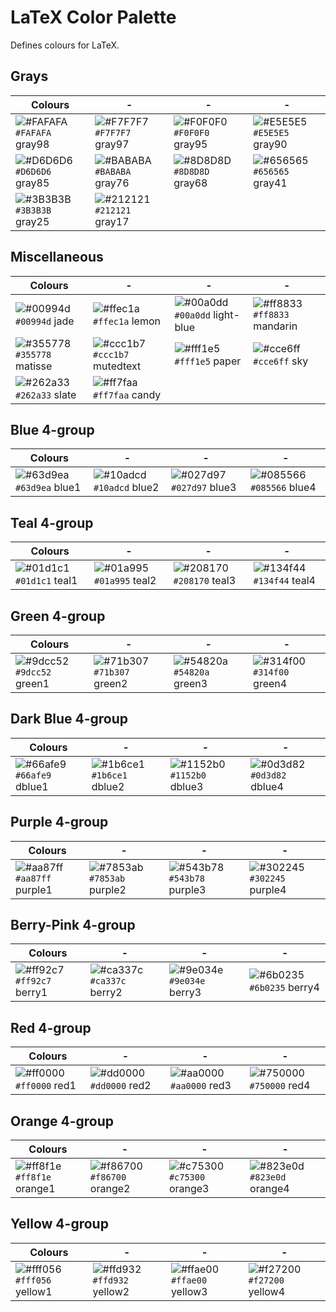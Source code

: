 # LaTeX Color Palette

Defines colours for LaTeX.

## Grays

|Colours|-|-|-|
| --- | --- | --- | --- |
| ![#FAFAFA](https://placehold.co/15x15/FAFAFA/FAFAFA.png) `#FAFAFA` gray98 | ![#F7F7F7](https://placehold.co/15x15/F7F7F7/F7F7F7.png) `#F7F7F7` gray97 | ![#F0F0F0](https://placehold.co/15x15/F0F0F0/F0F0F0.png) `#F0F0F0` gray95 | ![#E5E5E5](https://placehold.co/15x15/E5E5E5/E5E5E5.png) `#E5E5E5` gray90 |
| ![#D6D6D6](https://placehold.co/15x15/D6D6D6/D6D6D6.png) `#D6D6D6` gray85 | ![#BABABA](https://placehold.co/15x15/BABABA/BABABA.png) `#BABABA` gray76 | ![#8D8D8D](https://placehold.co/15x15/8D8D8D/8D8D8D.png) `#8D8D8D` gray68 | ![#656565](https://placehold.co/15x15/656565/656565.png) `#656565` gray41 |
| ![#3B3B3B](https://placehold.co/15x15/3B3B3B/3B3B3B.png) `#3B3B3B` gray25 | ![#212121](https://placehold.co/15x15/212121/212121.png) `#212121` gray17 |


## Miscellaneous

|Colours|-|-|-|
| --- | --- | --- | --- |
| ![#00994d](https://placehold.co/15x15/00994d/00994d.png) `#00994d` jade | ![#ffec1a](https://placehold.co/15x15/ffec1a/ffec1a.png) `#ffec1a` lemon | ![#00a0dd](https://placehold.co/15x15/00a0dd/00a0dd.png) `#00a0dd` light-blue | ![#ff8833](https://placehold.co/15x15/ff8833/ff8833.png) `#ff8833` mandarin |
| ![#355778](https://placehold.co/15x15/355778/355778.png) `#355778` matisse | ![#ccc1b7](https://placehold.co/15x15/ccc1b7/ccc1b7.png) `#ccc1b7` mutedtext | ![#fff1e5](https://placehold.co/15x15/fff1e5/fff1e5.png) `#fff1e5` paper | ![#cce6ff](https://placehold.co/15x15/cce6ff/cce6ff.png) `#cce6ff` sky |
| ![#262a33](https://placehold.co/15x15/262a33/262a33.png) `#262a33` slate | ![#ff7faa](https://placehold.co/15x15/ff7faa/ff7faa.png) `#ff7faa` candy |


## Blue 4-group

|Colours|-|-|-|
| --- | --- | --- | --- |
| ![#63d9ea](https://placehold.co/15x15/63d9ea/63d9ea.png) `#63d9ea` blue1 | ![#10adcd](https://placehold.co/15x15/10adcd/10adcd.png) `#10adcd` blue2 | ![#027d97](https://placehold.co/15x15/027d97/027d97.png) `#027d97` blue3 | ![#085566](https://placehold.co/15x15/085566/085566.png) `#085566` blue4 |


## Teal 4-group

|Colours|-|-|-|
| --- | --- | --- | --- |
| ![#01d1c1](https://placehold.co/15x15/01d1c1/01d1c1.png) `#01d1c1` teal1 | ![#01a995](https://placehold.co/15x15/01a995/01a995.png) `#01a995` teal2 | ![#208170](https://placehold.co/15x15/208170/208170.png) `#208170` teal3 | ![#134f44](https://placehold.co/15x15/134f44/134f44.png) `#134f44` teal4 |


## Green 4-group

|Colours|-|-|-|
| --- | --- | --- | --- |
| ![#9dcc52](https://placehold.co/15x15/9dcc52/9dcc52.png) `#9dcc52` green1 | ![#71b307](https://placehold.co/15x15/71b307/71b307.png) `#71b307` green2 | ![#54820a](https://placehold.co/15x15/54820a/54820a.png) `#54820a` green3 | ![#314f00](https://placehold.co/15x15/314f00/314f00.png) `#314f00` green4 |


## Dark Blue 4-group

|Colours|-|-|-|
| --- | --- | --- | --- |
| ![#66afe9](https://placehold.co/15x15/66afe9/66afe9.png) `#66afe9` dblue1 | ![#1b6ce1](https://placehold.co/15x15/1b6ce1/1b6ce1.png) `#1b6ce1` dblue2 | ![#1152b0](https://placehold.co/15x15/1152b0/1152b0.png) `#1152b0` dblue3 | ![#0d3d82](https://placehold.co/15x15/0d3d82/0d3d82.png) `#0d3d82` dblue4 |


## Purple 4-group

|Colours|-|-|-|
| --- | --- | --- | --- |
| ![#aa87ff](https://placehold.co/15x15/aa87ff/aa87ff.png) `#aa87ff` purple1 | ![#7853ab](https://placehold.co/15x15/7853ab/7853ab.png) `#7853ab` purple2 | ![#543b78](https://placehold.co/15x15/543b78/543b78.png) `#543b78` purple3 | ![#302245](https://placehold.co/15x15/302245/302245.png) `#302245` purple4 |


## Berry-Pink 4-group

|Colours|-|-|-|
| --- | --- | --- | --- |
| ![#ff92c7](https://placehold.co/15x15/ff92c7/ff92c7.png) `#ff92c7` berry1 | ![#ca337c](https://placehold.co/15x15/ca337c/ca337c.png) `#ca337c` berry2 | ![#9e034e](https://placehold.co/15x15/9e034e/9e034e.png) `#9e034e` berry3 | ![#6b0235](https://placehold.co/15x15/6b0235/6b0235.png) `#6b0235` berry4 |


## Red 4-group

|Colours|-|-|-|
| --- | --- | --- | --- |
| ![#ff0000](https://placehold.co/15x15/ff0000/ff0000.png) `#ff0000` red1 | ![#dd0000](https://placehold.co/15x15/dd0000/dd0000.png) `#dd0000` red2 | ![#aa0000](https://placehold.co/15x15/aa0000/aa0000.png) `#aa0000` red3 | ![#750000](https://placehold.co/15x15/750000/750000.png) `#750000` red4 |


## Orange 4-group

|Colours|-|-|-|
| --- | --- | --- | --- |
| ![#ff8f1e](https://placehold.co/15x15/ff8f1e/ff8f1e.png) `#ff8f1e` orange1 | ![#f86700](https://placehold.co/15x15/f86700/f86700.png) `#f86700` orange2 | ![#c75300](https://placehold.co/15x15/c75300/c75300.png) `#c75300` orange3 | ![#823e0d](https://placehold.co/15x15/823e0d/823e0d.png) `#823e0d` orange4 |


## Yellow 4-group

|Colours|-|-|-|
| --- | --- | --- | --- |
| ![#fff056](https://placehold.co/15x15/fff056/fff056.png) `#fff056` yellow1 | ![#ffd932](https://placehold.co/15x15/ffd932/ffd932.png) `#ffd932` yellow2 | ![#ffae00](https://placehold.co/15x15/ffae00/ffae00.png) `#ffae00` yellow3 | ![#f27200](https://placehold.co/15x15/f27200/f27200.png) `#f27200` yellow4 |


